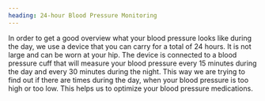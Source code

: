 ```yaml
---
heading: 24-hour Blood Pressure Monitoring
---
```


In order to get a good overview what your blood pressure looks like during the day, we use a device that you can 
carry for a total of 24 hours. 
It is not large and can be worn at your hip.
The device is connected to a blood pressure cuff that will measure your blood pressure every 15 minutes during the day 
and every 30 minutes during the night.
This way we are trying to find out if there are times during the day, when your blood pressure is too high or too low.  This helps us to optimize your blood pressure medications.